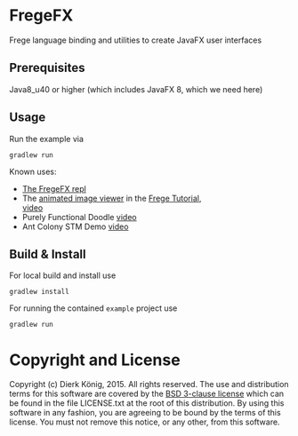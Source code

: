 # FregeFX
Frege language binding and utilities to create JavaFX user interfaces

## Prerequisites

Java8_u40 or higher (which includes JavaFX 8, which we need here)

## Usage

Run the example via
    
    gradlew run

Known uses:

* [The FregeFX repl](https://github.com/Dierk/frepl-gui)
* The [animated image viewer](https://github.com/Dierk/fregeTutorial/blob/master/src/main/frege/CoverFlow.fr) 
  in the [Frege Tutorial](https://github.com/Dierk/fregeTutorial/),  
  [video](https://www.youtube.com/watch?v=pxKJ_KPLml8)
* Purely Functional Doodle [video](https://www.youtube.com/watch?v=9V7w-RSC_1A)
* Ant Colony STM Demo [video](https://www.youtube.com/watch?v=mu6urVc2Z8Q)
  
## Build & Install

For local build and install use
 
    gradlew install
    
For running the contained `example` project use
    
    gradlew run

# Copyright and License

Copyright (c) Dierk König, 2015. All rights reserved.
The use and distribution terms for this software are covered by the
[BSD 3-clause license](http://opensource.org/licenses/BSD-3-Clause)
which can be found in the file LICENSE.txt at the root of this distribution.
By using this software in any fashion, you are agreeing to be bound by the terms of this license.
You must not remove this notice, or any other, from this software.

